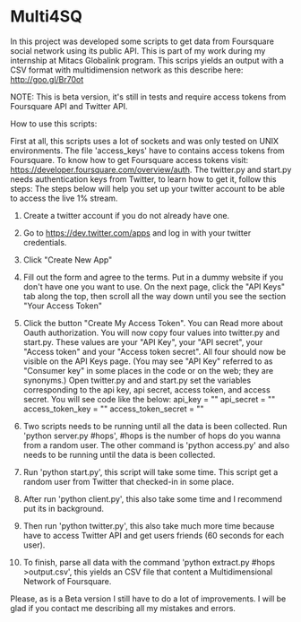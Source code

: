 Multi4SQ
========

In this project was developed some scripts to get data from Foursquare social network using its public API. This is part of my work during my internship at Mitacs Globalink program. This scrips yields an output with a CSV format with multidimension network as this describe here: http://goo.gl/Br70ot


NOTE: This is beta version, it's still in tests and require access tokens from Foursquare API and Twitter API. 

How to use this scripts:

First at all, this scripts uses a lot of sockets and was only tested on UNIX environments. The file 'access_keys' have to contains access tokens from Foursquare. To know how to get Foursquare access tokens visit: https://developer.foursquare.com/overview/auth. The twitter.py and start.py needs authentication keys from Twitter, to learn how to get it, follow this steps:
The steps below will help you set up your twitter account to be able to access the live 1% stream.

1) Create a twitter account if you do not already have one.
2) Go to https://dev.twitter.com/apps and log in with your twitter credentials.
3) Click "Create New App"
4) Fill out the form and agree to the terms. Put in a dummy website if you don't have one you want to use.
On the next page, click the "API Keys" tab along the top, then scroll all the way down until you see the section "Your Access Token"
5) Click the button "Create My Access Token". You can Read more about Oauth authorization.
You will now copy four values into twitter.py and start.py. These values are your "API Key", your "API secret", your "Access token" and your "Access token secret". All four should now be visible on the API Keys page. (You may see "API Key" referred to as "Consumer key" in some places in the code or on the web; they are synonyms.) Open twitter.py and and start.py set the variables corresponding to the api key, api secret, access token, and access secret. You will see code like the below:
api_key = "<Enter api key>"
api_secret = "<Enter api secret>"
access_token_key = "<Enter your access token key here>"
access_token_secret = "<Enter your access token secret here>"

1) Two scripts needs to be running until all the data is been collected. Run 'python server.py #hops', #hops is the number of hops do you wanna from a random user. The other command is 'python access.py' and also needs to be running until the data is been collected.

2) Run 'python start.py', this script will take some time. This script get a random user from Twitter that checked-in in some place.

3) After run 'python client.py', this also take some time and I recommend put its in background.

4) Then run 'python twitter.py', this also take much more time because have to access Twitter API and get users friends (60 seconds for each user). 

5) To finish, parse all data with the command 'python extract.py #hops >output.csv', this yields an CSV file that content a Multidimensional Network of Foursquare.

Please, as is a Beta version I still have to do a lot of improvements. I will be glad if you contact me describing all my mistakes and errors.


